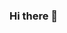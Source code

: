 ### Hi there 👋

<!--
**kyq123nzb/kyq123nzb** is a ✨ _special_ ✨ repository because its `README.md` (this file) appears on your GitHub profile.

Here are some ideas to get you started:

- 🔭 I’m currently studying in the university.
- 🌱 I’m currently learning how to use java language.
- 👯 I’m looking forward to grasp java as soon as possible. 
- 🤔 I’m looking for help with java study,because I think it is so difficulty.
- 📫 How to reach me: search my QQ :1457281710
-->
